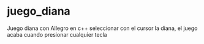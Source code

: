 # juego_diana
Juego diana con Allegro en c++
seleccionar con el cursor la diana, el juego acaba cuando presionar cualquier tecla

